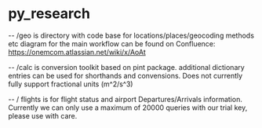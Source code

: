 # py_research

-- /geo is directory with code base for locations/places/geocoding methods etc
diagram for the main workflow can be found on Confluence:
https://onemcom.atlassian.net/wiki/x/AoAt

-- /calc is conversion toolkit based on pint package. additional dictionary entries can be used for shorthands and convensions. Does not currently fully support fractional units (m^2/s^3)

-- / flights is for flight status and airport Departures/Arrivals information. Currently we can only use a maximum of 20000 queries with our trial key, please use with care.
